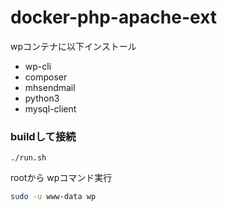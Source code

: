 # docker-php-apache-ext

wpコンテナに以下インストール
* wp-cli
* composer
* mhsendmail
* python3
* mysql-client

### buildして接続

```
./run.sh
```

rootから wpコマンド実行
```sh
sudo -u www-data wp
```
